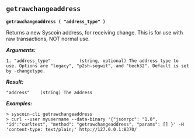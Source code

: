 ## **`getrawchangeaddress`**

**`getrawchangeaddress ( "address_type" )`**

Returns a new Syscoin address, for receiving change.
This is for use with raw transactions, NOT normal use.

***Arguments:***

```
1. "address_type"           (string, optional) The address type to use. Options are "legacy", "p2sh-segwit", and "bech32". Default is set by -changetype.

```



***Result:***

```
"address"    (string) The address

```



***Examples:***

```
> syscoin-cli getrawchangeaddress 
> curl --user myusername --data-binary '{"jsonrpc": "1.0", "id":"curltest", "method": "getrawchangeaddress", "params": [] }' -H 'content-type: text/plain;' http://127.0.0.1:8370/
```
